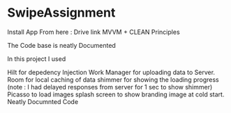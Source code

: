 # SwipeAssignment
Install App From here : Drive link
MVVM + CLEAN Principles

The Code base is neatly Documented

In this project I used

Hilt for depedency Injection
Work Manager for uploading data to Server.
Room for local caching of data
shimmer for showing the loading progress (note : I had delayed responses from server for 1 sec to show shimmer)
Picasso to load images
splash screen to show branding image at cold start.
Neatly Documnted Code


